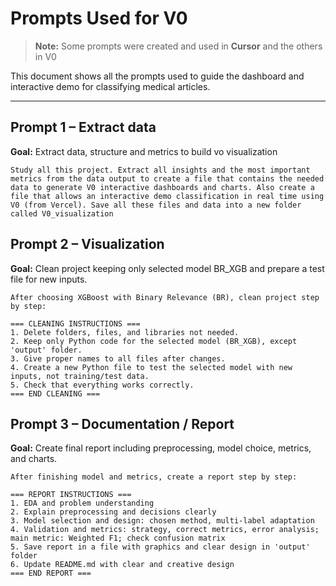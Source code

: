 # Prompts Used for V0

> **Note:** Some prompts were created and used in **Cursor** and the others in V0

This document shows all the prompts used to guide the dashboard and interactive demo for classifying medical articles.

---

## Prompt 1 – Extract data

**Goal:** Extract data, structure and metrics to build vo visualization

```
Study all this project. Extract all insights and the most important metrics from the data output to create a file that contains the needed data to generate V0 interactive dashboards and charts. Also create a file that allows an interactive demo classification in real time using V0 (from Vercel). Save all these files and data into a new folder called V0_visualization
```

## Prompt 2 – Visualization

**Goal:** Clean project keeping only selected model BR_XGB and prepare a test file for new inputs.

```
After choosing XGBoost with Binary Relevance (BR), clean project step by step:

=== CLEANING INSTRUCTIONS ===
1. Delete folders, files, and libraries not needed.
2. Keep only Python code for the selected model (BR_XGB), except 'output' folder.
3. Give proper names to all files after changes.
4. Create a new Python file to test the selected model with new inputs, not training/test data.
5. Check that everything works correctly.
=== END CLEANING ===
```

## Prompt 3 – Documentation / Report

**Goal:** Create final report including preprocessing, model choice, metrics, and charts.

```
After finishing model and metrics, create a report step by step:

=== REPORT INSTRUCTIONS ===
1. EDA and problem understanding
2. Explain preprocessing and decisions clearly
3. Model selection and design: chosen method, multi-label adaptation
4. Validation and metrics: strategy, correct metrics, error analysis; main metric: Weighted F1; check confusion matrix
5. Save report in a file with graphics and clear design in 'output' folder
6. Update README.md with clear and creative design
=== END REPORT ===
```